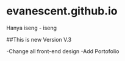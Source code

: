 # evanescent.github.io

Hanya iseng - iseng

##This is new Version V.3

-Change all front-end design
-Add Portofolio
